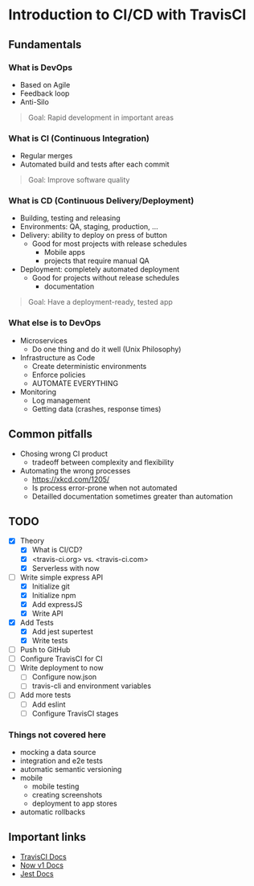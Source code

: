 # Introduction to CI/CD with TravisCI

## Fundamentals

### What is DevOps

- Based on Agile
- Feedback loop
- Anti-Silo

> Goal: Rapid development in important areas

### What is CI (Continuous Integration)

- Regular merges
- Automated build and tests after each commit

> Goal: Improve software quality

### What is CD (Continuous Delivery/Deployment)

- Building, testing and releasing
- Environments: QA, staging, production, ...
- Delivery: ability to deploy on press of button
  - Good for most projects with release schedules
    - Mobile apps
    - projects that require manual QA
- Deployment: completely automated deployment
  - Good for projects without release schedules
    - documentation

> Goal: Have a deployment-ready, tested app

### What else is to DevOps

- Microservices
  - Do one thing and do it well (Unix Philosophy)
- Infrastructure as Code
  - Create deterministic environments
  - Enforce policies
  - AUTOMATE EVERYTHING
- Monitoring
  - Log management
  - Getting data (crashes, response times)

## Common pitfalls

- Chosing wrong CI product
  - tradeoff between complexity and flexibility
- Automating the wrong processes
  - <https://xkcd.com/1205/>
  - Is process error-prone when not automated
  - Detailled documentation sometimes greater than automation

## TODO

- [x] Theory
  - [x] What is CI/CD?
  - [x] <travis-ci.org> vs. <travis-ci.com>
  - [x] Serverless with now
- [ ] Write simple express API
  - [x] Initialize git
  - [x] Initialize npm
  - [x] Add expressJS
  - [x] Write API
- [x] Add Tests
  - [x] Add jest supertest
  - [x] Write tests
- [ ] Push to GitHub
- [ ] Configure TravisCI for CI
- [ ] Write deployment to now
  - [ ] Configure now.json
  - [ ] travis-cli and environment variables
- [ ] Add more tests
  - [ ] Add eslint
  - [ ] Configure TravisCI stages

### Things not covered here

- mocking a data source
- integration and e2e tests
- automatic semantic versioning
- mobile
  - mobile testing
  - creating screenshots
  - deployment to app stores
- automatic rollbacks

## Important links

- [TravisCI Docs](https://docs.travis-ci.com/)
- [Now v1 Docs](https://zeit.co/docs/v1/)
- [Jest Docs](https://jestjs.io/docs/en/getting-started)

